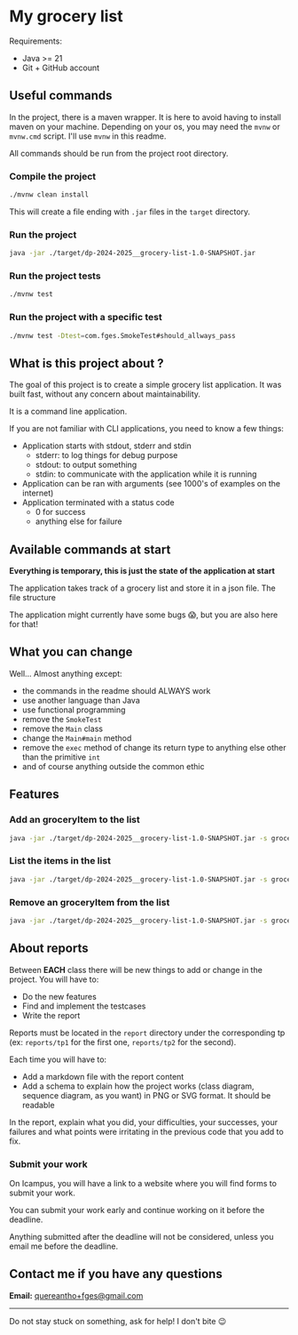 # My grocery list

Requirements:

- Java >= 21
- Git + GitHub account

## Useful commands

In the project, there is a maven wrapper. It is here to avoid having to install maven on your machine.
Depending on your os, you may need the `mvnw` or `mvnw.cmd` script. I'll use `mvnw` in this readme.

All commands should be run from the project root directory.

### Compile the project

```bash
./mvnw clean install
```

This will create a file ending with `.jar` files in the `target` directory.

### Run the project

```bash
java -jar ./target/dp-2024-2025__grocery-list-1.0-SNAPSHOT.jar
```

### Run the project tests

```bash
./mvnw test
```

### Run the project with a specific test

```bash
./mvnw test -Dtest=com.fges.SmokeTest#should_allways_pass
```

## What is this project about ?

The goal of this project is to create a simple grocery list application.
It was built fast, without any concern about maintainability.

It is a command line application.

If you are not familiar with CLI applications, you need to know a few things:

- Application starts with stdout, stderr and stdin
    - stderr: to log things for debug purpose
    - stdout: to output something
    - stdin: to communicate with the application while it is running
- Application can be ran with arguments (see 1000's of examples on the internet)
- Application terminated with a status code
    - 0 for success
    - anything else for failure

## Available commands at start

**Everything is temporary, this is just the state of the application at start**

The application takes track of a grocery list and store it in a json file.
The file structure

The application might currently have some bugs 😱, but you are also here for that!

## What you can change

Well... Almost anything except:

- the commands in the readme should ALWAYS work
- use another language than Java
- use functional programming
- remove the `SmokeTest`
- remove the `Main` class
- change the `Main#main` method
- remove the `exec` method of change its return type to anything else other than the primitive `int`
- and of course anything outside the common ethic

## Features

### Add an groceryItem to the list

```bash
java -jar ./target/dp-2024-2025__grocery-list-1.0-SNAPSHOT.jar -s groceries.json add "Milk" 10
```

### List the items in the list

```bash
java -jar ./target/dp-2024-2025__grocery-list-1.0-SNAPSHOT.jar -s groceries.json list
```

### Remove an groceryItem from the list

```bash
java -jar ./target/dp-2024-2025__grocery-list-1.0-SNAPSHOT.jar -s groceries.json remove "Milk"
```

## About reports

Between **EACH** class there will be new things to add or change in the project.
You will have to:

- Do the new features
- Find and implement the testcases
- Write the report

Reports must be located in the `report` directory under the corresponding tp (ex: `reports/tp1` for the first one,
`reports/tp2` for the second).

Each time you will have to:

- Add a markdown file with the report content
- Add a schema to explain how the project works (class diagram, sequence diagram, as you want) in PNG or SVG format. It
  should be readable

In the report, explain what you did, your difficulties, your successes, your failures and what points were irritating in
the previous code that you add to fix.

### Submit your work

On Icampus, you will have a link to a website where you will find forms to submit your work.

You can submit your work early and continue working on it before the deadline.

Anything submitted after the deadline will not be considered, unless you email me before the deadline.

## Contact me if you have any questions

**Email:** quereantho+fges@gmail.com

---
Do not stay stuck on something, ask for help! I don't bite 😉
